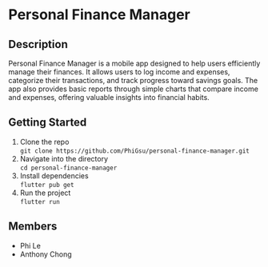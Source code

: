 # Personal Finance Manager

## Description
Personal Finance Manager is a mobile app designed to help users efficiently manage their finances. It allows users to log income and expenses, categorize their transactions, and track progress toward savings goals. The app also provides basic reports through simple charts that compare income and expenses, offering valuable insights into financial habits.

## Getting Started
1. Clone the repo<br>
`git clone https://github.com/PhiGsu/personal-finance-manager.git`
2. Navigate into the directory<br>
`cd personal-finance-manager`
3. Install dependencies<br>
`flutter pub get`
4. Run the project<br>
`flutter run`

## Members
- Phi Le
- Anthony Chong
